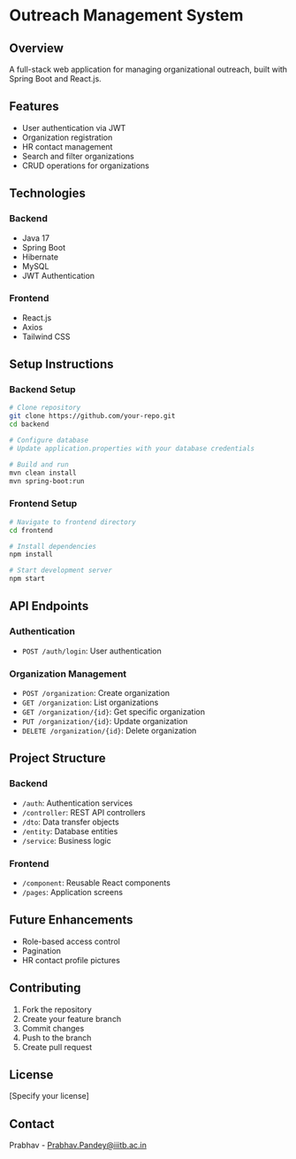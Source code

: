 # Outreach Management System

## Overview
A full-stack web application for managing organizational outreach, built with Spring Boot and React.js.

## Features
- User authentication via JWT
- Organization registration
- HR contact management
- Search and filter organizations
- CRUD operations for organizations

## Technologies
### Backend
- Java 17
- Spring Boot
- Hibernate
- MySQL
- JWT Authentication

### Frontend
- React.js
- Axios
- Tailwind CSS

## Setup Instructions

### Backend Setup
```bash
# Clone repository
git clone https://github.com/your-repo.git
cd backend

# Configure database
# Update application.properties with your database credentials

# Build and run
mvn clean install
mvn spring-boot:run
```

### Frontend Setup
```bash
# Navigate to frontend directory
cd frontend

# Install dependencies
npm install

# Start development server
npm start
```

## API Endpoints

### Authentication
- `POST /auth/login`: User authentication

### Organization Management
- `POST /organization`: Create organization
- `GET /organization`: List organizations
- `GET /organization/{id}`: Get specific organization
- `PUT /organization/{id}`: Update organization
- `DELETE /organization/{id}`: Delete organization

## Project Structure

### Backend
- `/auth`: Authentication services
- `/controller`: REST API controllers
- `/dto`: Data transfer objects
- `/entity`: Database entities
- `/service`: Business logic

### Frontend
- `/component`: Reusable React components
- `/pages`: Application screens

## Future Enhancements
- Role-based access control
- Pagination
- HR contact profile pictures

## Contributing
1. Fork the repository
2. Create your feature branch
3. Commit changes
4. Push to the branch
5. Create pull request

## License
[Specify your license]

## Contact
Prabhav - Prabhav.Pandey@iiitb.ac.in